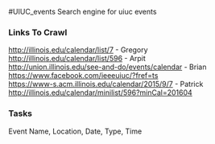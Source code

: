 #UIUC_events
Search engine for uiuc events

### Links To Crawl
http://illinois.edu/calendar/list/7 - Gregory<br />
http://illinois.edu/calendar/list/596 - Arpit<br />
http://union.illinois.edu/see-and-do/events/calendar - Brian<br />
https://www.facebook.com/ieeeuiuc/?fref=ts <br />
https://www-s.acm.illinois.edu/calendar/2015/9/7 - Patrick<br />
http://illinois.edu/calendar/minilist/596?minCal=201604 <br />

### Tasks
Event Name, Location, Date, Type, Time
